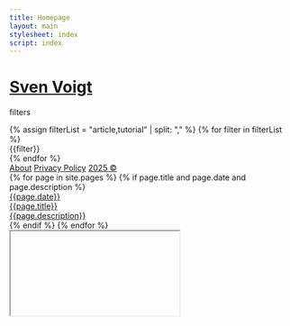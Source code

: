 ```yaml
---
title: Homepage
layout: main
stylesheet: index
script: index
---
```


<div id="homepageLayout" class="fullSize mainLayer">




<div id="headContent" class="dark">
    <div id="headLogo">
        <!-- <img src="/static/images/icon.svg" style="width:4rem;"> -->
    </div>
    <div id="headTitle">
        <a href="/about"><h1>Sven Voigt</h1></a>
    </div>
</div>




<div id="barContent" class="light">

<div id="barFilters">
<p id="barFilterTitle">filters</p>
{% assign filterList = "article,tutorial" | split: "," %}
{% for filter in filterList %}
<div class="filter" onclick='this.classList.toggle("clicked");'>{{filter}}</div>
{% endfor %}
</div>


<div>
</div>


<div id="barSiteLinks">
    <a href="/about">About</a>
    <!-- <a href="/sitemap">Site Map</a> -->
    <a href="/privacypolicy">Privacy Policy</a>
    <!-- <a href="https://twitter.com/svenpvoigt" class="fa fa-twitter" data-show-count="false"></a> -->
    <a href="#" id="copyright">2025 &#169;</a>
</div>

</div>




<div id="articleContent">

<div id="articleList">
{% for page in site.pages %}
{% if page.title and page.date and page.description %}
<a href="{{page.url}}">
<div class="articleCard" data-url="{{page.url}}" onclick="loadArticle(this)">
<div class="articleDate">{{page.date}}</div>
<div class="articleTitle">{{page.title}}</div>
<div class="articleDescription">{{page.description}}</div>
</div>
</a>
{% endif %}
{% endfor %}
</div>

</div>




</div>







<iframe id="appPane" class="fullsize hidden foreground">
<iframe>